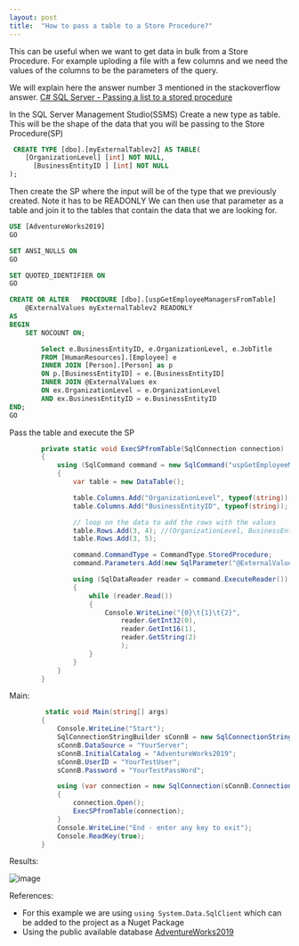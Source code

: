 ```yaml
---
layout: post
title:  "How to pass a table to a Store Procedure?"
---
```

This can be useful when we want to get data in bulk from a Store Procedure. 
For example uploding a file with a few columns and we need the values of the columns to be the parameters of the query.

We will explain here the answer number 3 mentioned in the stackoverflow answer. [C# SQL Server - Passing a list to a stored procedure](https://stackoverflow.com/a/7097418/3290276)

In the SQL Server Management Studio(SSMS) Create a new type as table. This will be the shape of the data that you will be passing to the Store Procedure(SP)
```sql
 CREATE TYPE [dbo].[myExternalTablev2] AS TABLE(
    [OrganizationLevel] [int] NOT NULL,
	  [BusinessEntityID ] [int] NOT NULL
);
```

Then create the SP where the input will be of the type that we previously created. Note it has to be READONLY
We can then use that parameter as a table and join it to the tables that contain the data that we are looking for.
```sql
USE [AdventureWorks2019]
GO

SET ANSI_NULLS ON
GO

SET QUOTED_IDENTIFIER ON
GO

CREATE OR ALTER   PROCEDURE [dbo].[uspGetEmployeeManagersFromTable]
    @ExternalValues myExternalTablev2 READONLY
AS
BEGIN
    SET NOCOUNT ON;

		Select e.BusinessEntityID, e.OrganizationLevel, e.JobTitle
		FROM [HumanResources].[Employee] e 
		INNER JOIN [Person].[Person] as p
		ON p.[BusinessEntityID] = e.[BusinessEntityID]
		INNER JOIN @ExternalValues ex
		ON ex.OrganizationLevel = e.OrganizationLevel
		AND ex.BusinessEntityID = e.BusinessEntityID
END;
GO

```

Pass the table and execute the SP
```csharp
        private static void ExecSPfromTable(SqlConnection connection)
        {
            using (SqlCommand command = new SqlCommand("uspGetEmployeeManagersFromTable", connection))
            {
                var table = new DataTable();

                table.Columns.Add("OrganizationLevel", typeof(string));
                table.Columns.Add("BusinessEntityID", typeof(string));

                // loop on the data to add the rows with the values
                table.Rows.Add(3, 4); //(OrganizationLevel, BusinessEntityID)
                table.Rows.Add(3, 5);

                command.CommandType = CommandType.StoredProcedure;
                command.Parameters.Add(new SqlParameter("@ExternalValues", table));

                using (SqlDataReader reader = command.ExecuteReader())
                {
                    while (reader.Read())
                    {
                        Console.WriteLine("{0}\t{1}\t{2}",
                            reader.GetInt32(0),
                            reader.GetInt16(1),
                            reader.GetString(2)
                            );
                    }
                }
            }
        }
```

Main:
```csharp
         static void Main(string[] args)
        {
            Console.WriteLine("Start");
            SqlConnectionStringBuilder sConnB = new SqlConnectionStringBuilder();
            sConnB.DataSource = "YourServer";
            sConnB.InitialCatalog = "AdventureWorks2019";
            sConnB.UserID = "YourTestUser";
            sConnB.Password = "YourTestPassWord";

            using (var connection = new SqlConnection(sConnB.ConnectionString))
            {
                connection.Open();
                ExecSPfromTable(connection);
            }
            Console.WriteLine("End - enter any key to exit");
            Console.ReadKey(true);
        }
```
Results:

![image](https://user-images.githubusercontent.com/4723976/226143187-9c6329dc-b531-4075-a877-f14189fbe64e.png)

References: 
- For this example we are using ```using System.Data.SqlClient``` which can be added to the project as a Nuget Package
- Using the public available database [AdventureWorks2019](https://learn.microsoft.com/en-us/sql/samples/adventureworks-install-configure?view=sql-server-ver16&tabs=ssms)
